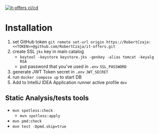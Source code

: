 [![it-offers ci/cd](https://github.com/RobertCzaja/it-offers/actions/workflows/cicd.yml/badge.svg)](https://github.com/RobertCzaja/it-offers/actions/workflows/cicd.yml)
# Installation

1. set GitHub token `git remote set-url origin https://RobertCzaja:<<TOKEN>>@github.com/RobertCzaja/it-offers.git`
2. create SSL `jks` key in main catalog 
   * `keytool -keystore keystore.jks -genkey -alias tomcat -keyalg RSA`
   * put password that you've used in `.env` `SSL_PASSWORD`
2. generate JWT Token secret in `.env` `JWT_SECRET`
3. run `docker compose up` to start DB
4. Add to IntelliJ IDEA Application runner active profile `dev` 

## Static Analysis/tests tools
* `mvn spotless:check` 
  * `mvn spotless:apply`
* `mvn pmd:check`
* `mvn test -Dpmd.skip=true`